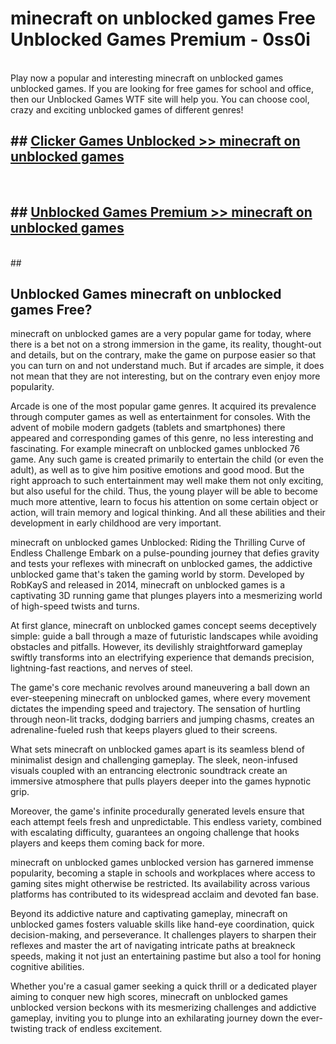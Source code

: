 # minecraft on unblocked games  Free Unblocked Games Premium - 0ss0i <br>
<br>
Play now a popular and interesting minecraft on unblocked games unblocked games. If you are looking for free games for school and office, then our Unblocked Games WTF site will help you. You can choose cool, crazy and exciting unblocked games of different genres!


## ##  [Clicker Games Unblocked >> minecraft on unblocked games](http://freeplayer.one?title=minecraft_on_unblocked_games&ref=UGames)
  <br>

##  ## [Unblocked Games Premium >> minecraft on unblocked games](http://freeplayer.one?title=minecraft_on_unblocked_games&ref=UGames)
  <br>
  ##



## Unblocked Games minecraft on unblocked games Free?

minecraft on unblocked games are a very popular game for today, where there is a bet not on a strong immersion in the game, its reality, thought-out and details, but on the contrary, make the game on purpose easier so that you can turn on and not understand much. But if arcades are simple, it does not mean that they are not interesting, but on the contrary even enjoy more popularity.

Arcade is one of the most popular game genres. It acquired its prevalence through computer games as well as entertainment for consoles. With the advent of mobile modern gadgets (tablets and smartphones) there appeared and corresponding games of this genre, no less interesting and fascinating. For example minecraft on unblocked games unblocked 76 game. Any such game is created primarily to entertain the child (or even the adult), as well as to give him positive emotions and good mood. But the right approach to such entertainment may well make them not only exciting, but also useful for the child. Thus, the young player will be able to become much more attentive, learn to focus his attention on some certain object or action, will train memory and logical thinking. And all these abilities and their development in early childhood are very important.

minecraft on unblocked games Unblocked: Riding the Thrilling Curve of Endless Challenge
Embark on a pulse-pounding journey that defies gravity and tests your reflexes with minecraft on unblocked games, the addictive unblocked game that's taken the gaming world by storm. Developed by RobKayS and released in 2014, minecraft on unblocked games is a captivating 3D running game that plunges players into a mesmerizing world of high-speed twists and turns.

At first glance, minecraft on unblocked games concept seems deceptively simple: guide a ball through a maze of futuristic landscapes while avoiding obstacles and pitfalls. However, its devilishly straightforward gameplay swiftly transforms into an electrifying experience that demands precision, lightning-fast reactions, and nerves of steel.

The game's core mechanic revolves around maneuvering a ball down an ever-steepening minecraft on unblocked games, where every movement dictates the impending speed and trajectory. The sensation of hurtling through neon-lit tracks, dodging barriers and jumping chasms, creates an adrenaline-fueled rush that keeps players glued to their screens.

What sets minecraft on unblocked games apart is its seamless blend of minimalist design and challenging gameplay. The sleek, neon-infused visuals coupled with an entrancing electronic soundtrack create an immersive atmosphere that pulls players deeper into the games hypnotic grip.

Moreover, the game's infinite procedurally generated levels ensure that each attempt feels fresh and unpredictable. This endless variety, combined with escalating difficulty, guarantees an ongoing challenge that hooks players and keeps them coming back for more.

minecraft on unblocked games unblocked version has garnered immense popularity, becoming a staple in schools and workplaces where access to gaming sites might otherwise be restricted. Its availability across various platforms has contributed to its widespread acclaim and devoted fan base.

Beyond its addictive nature and captivating gameplay, minecraft on unblocked games fosters valuable skills like hand-eye coordination, quick decision-making, and perseverance. It challenges players to sharpen their reflexes and master the art of navigating intricate paths at breakneck speeds, making it not just an entertaining pastime but also a tool for honing cognitive abilities.

Whether you're a casual gamer seeking a quick thrill or a dedicated player aiming to conquer new high scores, minecraft on unblocked games unblocked version beckons with its mesmerizing challenges and addictive gameplay, inviting you to plunge into an exhilarating journey down the ever-twisting track of endless excitement.